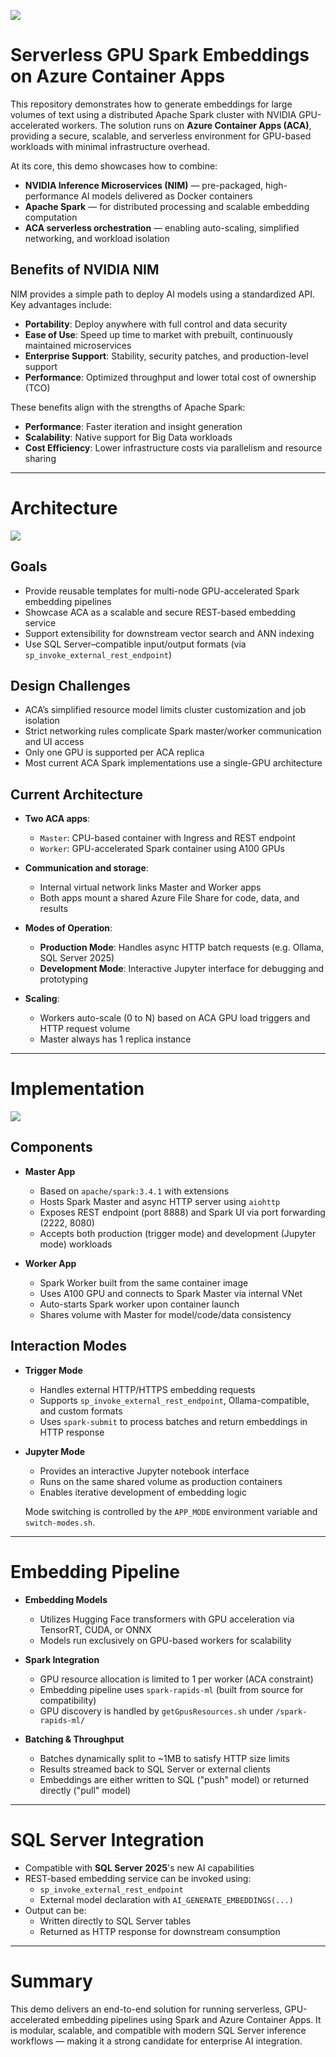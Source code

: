 <!--
  SPDX-FileCopyrightText: Copyright (c) 2023 NVIDIA CORPORATION & AFFILIATES. All rights reserved.
  SPDX-License-Identifier: Apache-2.0
-->

![](docs/images/apps-catalog-promo-web-banner-laptop-300@2x.jpg)

# Serverless GPU Spark Embeddings on Azure Container Apps

This repository demonstrates how to generate embeddings for large volumes of text using a distributed Apache Spark cluster with NVIDIA GPU-accelerated workers. The solution runs on **Azure Container Apps (ACA)**, providing a secure, scalable, and serverless environment for GPU-based workloads with minimal infrastructure overhead.

At its core, this demo showcases how to combine:
- **NVIDIA Inference Microservices (NIM)** — pre-packaged, high-performance AI models delivered as Docker containers
- **Apache Spark** — for distributed processing and scalable embedding computation
- **ACA serverless orchestration** — enabling auto-scaling, simplified networking, and workload isolation

## Benefits of NVIDIA NIM

NIM provides a simple path to deploy AI models using a standardized API. Key advantages include:
- **Portability**: Deploy anywhere with full control and data security
- **Ease of Use**: Speed up time to market with prebuilt, continuously maintained microservices
- **Enterprise Support**: Stability, security patches, and production-level support
- **Performance**: Optimized throughput and lower total cost of ownership (TCO)

These benefits align with the strengths of Apache Spark:
- **Performance**: Faster iteration and insight generation
- **Scalability**: Native support for Big Data workloads
- **Cost Efficiency**: Lower infrastructure costs via parallelism and resource sharing

---

# Architecture

![](./images/architecture.png)

## Goals
- Provide reusable templates for multi-node GPU-accelerated Spark embedding pipelines
- Showcase ACA as a scalable and secure REST-based embedding service
- Support extensibility for downstream vector search and ANN indexing
- Use SQL Server–compatible input/output formats (via `sp_invoke_external_rest_endpoint`)

## Design Challenges
- ACA’s simplified resource model limits cluster customization and job isolation
- Strict networking rules complicate Spark master/worker communication and UI access
- Only one GPU is supported per ACA replica
- Most current ACA Spark implementations use a single-GPU architecture

## Current Architecture

- **Two ACA apps**: 
  - `Master`: CPU-based container with Ingress and REST endpoint
  - `Worker`: GPU-accelerated Spark container using A100 GPUs

- **Communication and storage**:
  - Internal virtual network links Master and Worker apps
  - Both apps mount a shared Azure File Share for code, data, and results

- **Modes of Operation**:
  - **Production Mode**: Handles async HTTP batch requests (e.g. Ollama, SQL Server 2025)
  - **Development Mode**: Interactive Jupyter interface for debugging and prototyping

- **Scaling**:
  - Workers auto-scale (0 to N) based on ACA GPU load triggers and HTTP request volume
  - Master always has 1 replica instance

---

# Implementation

![](./images/implementation.png)

## Components

- **Master App**
  - Based on `apache/spark:3.4.1` with extensions
  - Hosts Spark Master and async HTTP server using `aiohttp`
  - Exposes REST endpoint (port 8888) and Spark UI via port forwarding (2222, 8080)
  - Accepts both production (trigger mode) and development (Jupyter mode) workloads

- **Worker App**
  - Spark Worker built from the same container image
  - Uses A100 GPU and connects to Spark Master via internal VNet
  - Auto-starts Spark worker upon container launch
  - Shares volume with Master for model/code/data consistency

## Interaction Modes

- **Trigger Mode**
  - Handles external HTTP/HTTPS embedding requests
  - Supports `sp_invoke_external_rest_endpoint`, Ollama-compatible, and custom formats
  - Uses `spark-submit` to process batches and return embeddings in HTTP response

- **Jupyter Mode**
  - Provides an interactive Jupyter notebook interface
  - Runs on the same shared volume as production containers
  - Enables iterative development of embedding logic

  Mode switching is controlled by the `APP_MODE` environment variable and `switch-modes.sh`.

---

# Embedding Pipeline

- **Embedding Models**
  - Utilizes Hugging Face transformers with GPU acceleration via TensorRT, CUDA, or ONNX
  - Models run exclusively on GPU-based workers for scalability

- **Spark Integration**
  - GPU resource allocation is limited to 1 per worker (ACA constraint)
  - Embedding pipeline uses `spark-rapids-ml` (built from source for compatibility)
  - GPU discovery is handled by `getGpusResources.sh` under `/spark-rapids-ml/`

- **Batching & Throughput**
  - Batches dynamically split to ~1MB to satisfy HTTP size limits
  - Results streamed back to SQL Server or external clients
  - Embeddings are either written to SQL ("push" model) or returned directly ("pull" model)

---

# SQL Server Integration

- Compatible with **SQL Server 2025**'s new AI capabilities
- REST-based embedding service can be invoked using:
  - `sp_invoke_external_rest_endpoint`
  - External model declaration with `AI_GENERATE_EMBEDDINGS(...)`
- Output can be:
  - Written directly to SQL Server tables
  - Returned as HTTP response for downstream consumption

---

# Summary

This demo delivers an end-to-end solution for running serverless, GPU-accelerated embedding pipelines using Spark and Azure Container Apps. It is modular, scalable, and compatible with modern SQL Server inference workflows — making it a strong candidate for enterprise AI integration.

